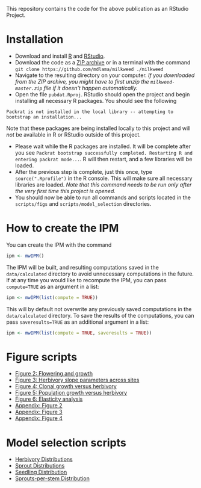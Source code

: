 This repository contains the code for the above publication as an RStudio Project.

# Installation

 - Download and install [R](https://www.r-project.org/) and [RStudio](https://www.rstudio.com/products/rstudio/download/).
 - Download the code as a [ZIP archive](https://github.com/mdlama/milkweed/archive/master.zip) or in a terminal with the command `git clone https://github.com/mdlama/milkweed ./milkweed` 
 - Navigate to the resulting directory on your computer.  *If you downloaded from the ZIP archive, you might have to first unzip the `milkweed-master.zip` file if it doesn't happen automatically.*
 - Open the file `pubdat.Rproj`.  RStudio should open the project and begin installing all necessary R packages.  You should see the following
 
 ```
 Packrat is not installed in the local library -- attempting to bootstrap an installation...
 ```
 
 Note that these packages are being installed locally to this project and will *not* be available in R or RStudio outside of this project.
 - Please wait while the R packages are installed.  It will be complete after you see `Packrat bootstrap successfully completed. Restarting R and entering packrat mode...`.  R will then restart, and a few libraries will be loaded.
 - After the previous step is complete, just this once, type `source(".Rprofile")` in the R console.  This will make sure all necessary libraries are loaded.  *Note that this command needs to be run only after the very first time this project is opened.*
 - You should now be able to run all commands and scripts located in the `scripts/figs` and `scripts/model_selection` directories.
 
# How to create the IPM
You can create the IPM with the command
 
```r
ipm <- mwIPM()
```
 
The IPM will be built, and resulting computations saved in the `data/calculated` directory to avoid unnecessary computations in the future.  If at any time you would like to recompute the IPM, you can pass `compute=TRUE` as an argument in a list:
 
```r
ipm <- mwIPM(list(compute = TRUE))
```
 
This will by default not overwrite any previously saved computations in the `data/calculated` directory.  To save the results of the computations, you can pass `saveresults=TRUE` as an additional argument in a list:
 
```r
ipm <- mwIPM(list(compute = TRUE, saveresults = TRUE))
```

# Figure scripts

 - [Figure 2: Flowering and growth](scripts/figs/Figure2_FloweringAndGrowth/Figure2_FloweringAndGrowth.html)
 - [Figure 3: Herbivory slope parameters across sites](scripts/figs/Figure3_HerbSlopePars/Figure3_HerbSlopePars.html)
 - [Figure 4: Clonal growth versus herbivory](scripts/figs/Figure4_ClonalGrowthVsHerb/Figure4_ClonalGrowthVsHerb.html)
 - [Figure 5: Population growth versus herbivory](scripts/figs/Figure5_PopGrowthVsHerb/Figure5_PopGrowthVsHerb.html)
 - [Figure 6: Elasticity analysis](scripts/figs/Figure6_ElasticityAnalysis/Figure6_ElasticityAnalysis.html)
 - [Appendix: Figure 2](scripts/figs/AppendixFigure2/AppendixFigure2.html)
 - [Appendix: Figure 3](scripts/figs/AppendixFigure3/AppendixFigure3.html)
 - [Appendix: Figure 4](scripts/figs/AppendixFigure4/AppendixFigure4.html)

# Model selection scripts

 - [Herbivory Distributions](scripts/model_selection/FitHerbivoryDistribution.html)
 - [Sprout Distributions](scripts/model_selection/FitBudlingDistribution.html)
 - [Seedling Distribution](scripts/model_selection/FitSeedlingDistribution.html)
 - [Sprouts-per-stem Distribution](scripts/model_selection/FitBudlingsPerStem.html)
